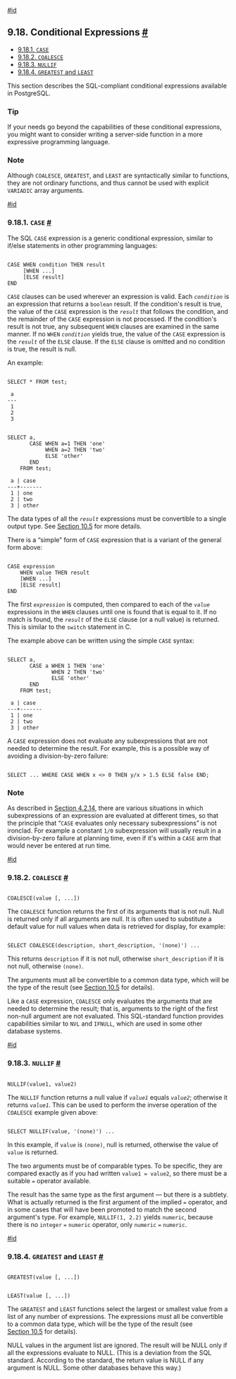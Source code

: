 [#id](#FUNCTIONS-CONDITIONAL)

## 9.18. Conditional Expressions [#](#FUNCTIONS-CONDITIONAL)

  * [9.18.1. `CASE`](functions-conditional#FUNCTIONS-CASE)
  * [9.18.2. `COALESCE`](functions-conditional#FUNCTIONS-COALESCE-NVL-IFNULL)
  * [9.18.3. `NULLIF`](functions-conditional#FUNCTIONS-NULLIF)
  * [9.18.4. `GREATEST` and `LEAST`](functions-conditional#FUNCTIONS-GREATEST-LEAST)



This section describes the SQL-compliant conditional expressions available in PostgreSQL.

### Tip

If your needs go beyond the capabilities of these conditional expressions, you might want to consider writing a server-side function in a more expressive programming language.

### Note

Although `COALESCE`, `GREATEST`, and `LEAST` are syntactically similar to functions, they are not ordinary functions, and thus cannot be used with explicit `VARIADIC` array arguments.

[#id](#FUNCTIONS-CASE)

### 9.18.1. `CASE` [#](#FUNCTIONS-CASE)

The SQL `CASE` expression is a generic conditional expression, similar to if/else statements in other programming languages:

```

CASE WHEN condition THEN result
     [WHEN ...]
     [ELSE result]
END
```

`CASE` clauses can be used wherever an expression is valid. Each *`condition`* is an expression that returns a `boolean` result. If the condition's result is true, the value of the `CASE` expression is the *`result`* that follows the condition, and the remainder of the `CASE` expression is not processed. If the condition's result is not true, any subsequent `WHEN` clauses are examined in the same manner. If no `WHEN` *`condition`* yields true, the value of the `CASE` expression is the *`result`* of the `ELSE` clause. If the `ELSE` clause is omitted and no condition is true, the result is null.

An example:

```

SELECT * FROM test;

 a
---
 1
 2
 3


SELECT a,
       CASE WHEN a=1 THEN 'one'
            WHEN a=2 THEN 'two'
            ELSE 'other'
       END
    FROM test;

 a | case
---+-------
 1 | one
 2 | two
 3 | other
```

The data types of all the *`result`* expressions must be convertible to a single output type. See [Section 10.5](typeconv-union-case) for more details.

There is a “simple” form of `CASE` expression that is a variant of the general form above:

```

CASE expression
    WHEN value THEN result
    [WHEN ...]
    [ELSE result]
END
```

The first *`expression`* is computed, then compared to each of the *`value`* expressions in the `WHEN` clauses until one is found that is equal to it. If no match is found, the *`result`* of the `ELSE` clause (or a null value) is returned. This is similar to the `switch` statement in C.

The example above can be written using the simple `CASE` syntax:

```

SELECT a,
       CASE a WHEN 1 THEN 'one'
              WHEN 2 THEN 'two'
              ELSE 'other'
       END
    FROM test;

 a | case
---+-------
 1 | one
 2 | two
 3 | other
```

A `CASE` expression does not evaluate any subexpressions that are not needed to determine the result. For example, this is a possible way of avoiding a division-by-zero failure:

```

SELECT ... WHERE CASE WHEN x <> 0 THEN y/x > 1.5 ELSE false END;
```

### Note

As described in [Section 4.2.14](sql-expressions#SYNTAX-EXPRESS-EVAL), there are various situations in which subexpressions of an expression are evaluated at different times, so that the principle that “`CASE` evaluates only necessary subexpressions” is not ironclad. For example a constant `1/0` subexpression will usually result in a division-by-zero failure at planning time, even if it's within a `CASE` arm that would never be entered at run time.

[#id](#FUNCTIONS-COALESCE-NVL-IFNULL)

### 9.18.2. `COALESCE` [#](#FUNCTIONS-COALESCE-NVL-IFNULL)



```

COALESCE(value [, ...])
```

The `COALESCE` function returns the first of its arguments that is not null. Null is returned only if all arguments are null. It is often used to substitute a default value for null values when data is retrieved for display, for example:

```

SELECT COALESCE(description, short_description, '(none)') ...
```

This returns `description` if it is not null, otherwise `short_description` if it is not null, otherwise `(none)`.

The arguments must all be convertible to a common data type, which will be the type of the result (see [Section 10.5](typeconv-union-case) for details).

Like a `CASE` expression, `COALESCE` only evaluates the arguments that are needed to determine the result; that is, arguments to the right of the first non-null argument are not evaluated. This SQL-standard function provides capabilities similar to `NVL` and `IFNULL`, which are used in some other database systems.

[#id](#FUNCTIONS-NULLIF)

### 9.18.3. `NULLIF` [#](#FUNCTIONS-NULLIF)



```

NULLIF(value1, value2)
```

The `NULLIF` function returns a null value if *`value1`* equals *`value2`*; otherwise it returns *`value1`*. This can be used to perform the inverse operation of the `COALESCE` example given above:

```

SELECT NULLIF(value, '(none)') ...
```

In this example, if `value` is `(none)`, null is returned, otherwise the value of `value` is returned.

The two arguments must be of comparable types. To be specific, they are compared exactly as if you had written `value1 = value2`, so there must be a suitable `=` operator available.

The result has the same type as the first argument — but there is a subtlety. What is actually returned is the first argument of the implied `=` operator, and in some cases that will have been promoted to match the second argument's type. For example, `NULLIF(1, 2.2)` yields `numeric`, because there is no `integer` `=` `numeric` operator, only `numeric` `=` `numeric`.

[#id](#FUNCTIONS-GREATEST-LEAST)

### 9.18.4. `GREATEST` and `LEAST` [#](#FUNCTIONS-GREATEST-LEAST)



```

GREATEST(value [, ...])
```

```

LEAST(value [, ...])
```

The `GREATEST` and `LEAST` functions select the largest or smallest value from a list of any number of expressions. The expressions must all be convertible to a common data type, which will be the type of the result (see [Section 10.5](typeconv-union-case) for details).

NULL values in the argument list are ignored. The result will be NULL only if all the expressions evaluate to NULL. (This is a deviation from the SQL standard. According to the standard, the return value is NULL if any argument is NULL. Some other databases behave this way.)